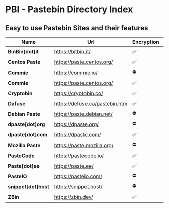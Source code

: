 # PBI - Pastebin Directory Index
## Easy to use Pastebin Sites and their features

| Name | Url | Encryption | Syntax | Hidden | Password | Upload | Comments |
|-----|---|---|---|---|---|---|---|
| **BinBin[dot]it** | https://bitbin.it/ | ✅ | ✅ | ✅ | ⛔ | ⛔ | ⛔ |
| **Centos Paste** | https://paste.centos.org/ | ✅ | ✅ | ⛔ | ⛔ | ⛔ | ⛔ |
| **Commie** | https://commie.io/ | ⛔ | ⛔ | ⛔ | ⛔ | ⛔ | ✅ |
| **Commie** | https://paste.centos.org/ | ✅ | ✅ | ⛔ | ⛔ | ⛔ | ⛔ |
| **Cryptobin** | https://cryptobin.co/ | ✅ | ⛔ | ⛔ | ⛔ | ⛔ | ⛔ |
| **Dafuse** | https://defuse.ca/pastebin.htm | ✅ | ⛔ | ⛔ | ✅ | ⛔ | ⛔ |
| **Debian Paste** | https://paste.debian.net/ | ⛔ | ✅ | ✅ | ⛔ | ⛔ | ⛔ |
| **dpaste[dot]org** | https://dpaste.org/ | ⛔ | ✅ | ⛔ | ⛔ | ⛔ | ⛔ |
| **dpaste[dot]com** | https://dpaste.com/ | ✅ | ✅ | ⛔ | ⛔ | ⛔ | ⛔ |
| **Mozilla Paste** | https://paste.mozilla.org/ | ⛔ | ✅ | ⛔ | ⛔ | ⛔ | ⛔ |
| **PasteCode** | https://pastecode.io/ | ✅ | ✅ | ⛔ | ⛔ | ✅ | ✅ |
| **Paste[dot]ee** | https://paste.ee/ | ✅ | ⛔ | ⛔ | ⛔ | ⛔ | ⛔ |
| **PasteIO** | https://pasteio.com/ | ⛔ | ✅ | ✅ | ✅ | ⛔ | ⛔ |
| **snippet[dot]host** | https://snippet.host/ | ⛔ | ✅ | ✅ | ⛔ | ⛔ | ⛔ |
| **ZBin** | https://zbin.dev/ | ✅ | ✅ | ⛔ | ✅ | ✅ | ✅ |